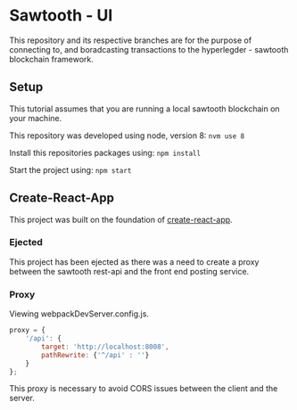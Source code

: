 # Sawtooth - UI
This repository and its respective branches are for the purpose of connecting to, and boradcasting transactions to the hyperlegder - sawtooth blockchain framework.

## Setup
This tutorial assumes that you are running a local sawtooth blockchain on your machine.

This repository was developed using node, version 8: 
```nvm use 8```

Install this repositories packages using: ```npm install```

Start the project using: ```npm start```

## Create-React-App
This project was built on the foundation of [create-react-app](https://github.com/facebook/create-react-app).

### Ejected
This project has been ejected as there was a need to create a proxy between the sawtooth rest-api and the front end posting service.

### Proxy
Viewing webpackDevServer.config.js.

```javascript
proxy = {
    '/api': {
        target: 'http://localhost:8008',
        pathRewrite: {'^/api' : ''}
    }
};
```

This proxy is necessary to avoid CORS issues between the client and the server.
